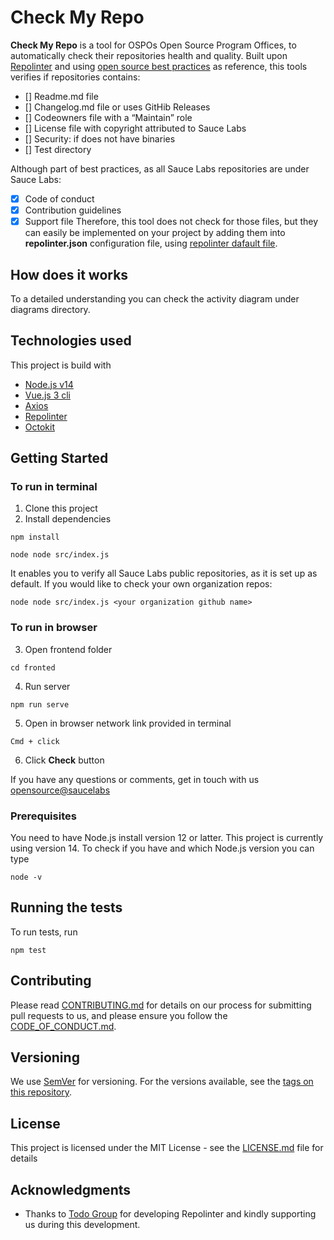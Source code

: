 # Check My Repo

**Check My Repo** is a tool for OSPOs Open Source Program Offices, to automatically check their repositories health and quality.
Built upon [Repolinter](https://github.com/todogroup/repolinter) and using [open source best practices](https://opensource.guide/building-community/) as reference, this tools verifies if repositories contains:

- [] Readme.md file
- [] Changelog.md file or uses GitHib Releases
- [] Codeowners file with a “Maintain” role
- [] License file with copyright attributed to Sauce Labs
- [] Security: if does not have binaries
- [] Test directory

Although part of best practices, as all Sauce Labs repositories are under Sauce Labs:

- [x] Code of conduct
- [x] Contribution guidelines
- [x] Support file
      Therefore, this tool does not check for those files, but they can easily be implemented on your project by adding them into **repolinter.json** configuration file, using [repolinter dafault file](https://github.com/todogroup/repolinter/blob/master/rulesets/default.json).

## How does it works

To a detailed understanding you can check the activity diagram under diagrams directory.

## Technologies used

This project is build with

- [Node.js v14](https://nodejs.org/en/)
- [Vue.js 3 cli](https://v3.vuejs.org/)
- [Axios](https://www.npmjs.com/package/axios)
- [Repolinter](https://www.npmjs.com/package/repolinter)
- [Octokit](https://www.npmjs.com/package/@octokit/rest)

## Getting Started

### To run in terminal

1. Clone this project
2. Install dependencies

```
npm install
```

```
node node src/index.js
```

It enables you to verify all Sauce Labs public repositories, as it is set up as default.
If you would like to check your own organization repos:

```
node node src/index.js <your organization github name>
```

### To run in browser

3. Open frontend folder

```
cd fronted
```

4. Run server

```
npm run serve
```

5. Open in browser network link provided in terminal

```
Cmd + click
```

6. Click **Check** button

If you have any questions or comments, get in touch with us [opensource@saucelabs](mailto:opensource@saucelabs.com)

### Prerequisites

You need to have Node.js install version 12 or latter.
This project is currently using version 14.
To check if you have and which Node.js version you can type

```
node -v
```

## Running the tests

To run tests, run

```
npm test
```

## Contributing

Please read [CONTRIBUTING.md](CONTRIBUTING.md) for details on our process for submitting pull requests to us, and please ensure you follow the [CODE_OF_CONDUCT.md](CODE_OF_CONDUCT.md).

## Versioning

We use [SemVer](http://semver.org/) for versioning. For the versions available, see the [tags on this repository](https://github.com/saucelabs/automated-oss-quality-check/).

## License

This project is licensed under the MIT License - see the [LICENSE.md](LICENSE.md) file for details

## Acknowledgments

- Thanks to [Todo Group](https://todogroup.org/) for developing Repolinter and kindly supporting us during this development.
